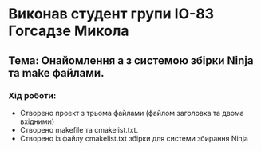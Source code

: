 # Виконав студент групи ІО-83 Гогсадзе Микола 

## Тема: Онайомлення а з системою збірки Ninja та make файлами.

### Хід роботи:

* Створено проект з трьома файлами (файлом заголовка та двома вхідними)
* Створено makefile та cmakelist.txt.
* Створено із файлу cmakelist.txt збірки для системи збирання Ninja

